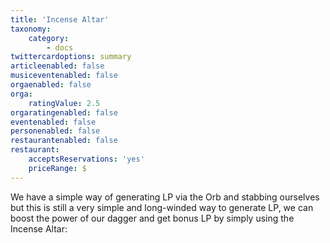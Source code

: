 ```yaml
---
title: 'Incense Altar'
taxonomy:
    category:
        - docs
twittercardoptions: summary
articleenabled: false
musiceventenabled: false
orgaenabled: false
orga:
    ratingValue: 2.5
orgaratingenabled: false
eventenabled: false
personenabled: false
restaurantenabled: false
restaurant:
    acceptsReservations: 'yes'
    priceRange: $
---
```


We have a simple way of generating LP via the Orb and stabbing ourselves but this is still a very simple and long-winded way to generate LP, we can boost the power of our dagger and get bonus LP by simply using the Incense Altar:

